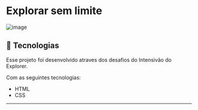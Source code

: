 # Explorar sem limite


 ![image](https://github.com/Isabellaftavares/Desafio.ExploreSemLimites/assets/149580770/1a619b0b-e14a-402d-90be-9b1910d32d50)



## 🚀 Tecnologias

Esse projeto foi desenvolvido atraves dos desafios do Intensivão do Explorer.

Com as seguintes tecnologias:

- HTML​
- CSS

---

